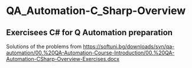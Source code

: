 # QA_Automation-C_Sharp-Overview
## Exercisees C# for Q Automation preparation
Solutions of the problems from https://softuni.bg/downloads/svn/qa-automation/00.%20QA-Automation-Course-Introduction/00.%20QA-Automation-CSharp-Overview-Exercises.docx

